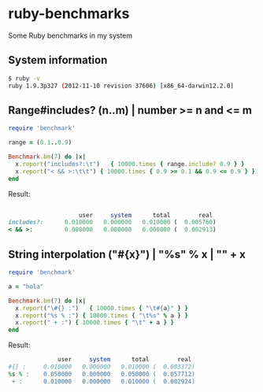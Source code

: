 ruby-benchmarks
===============

Some Ruby benchmarks in my system

## System information
```sh
$ ruby -v
ruby 1.9.3p327 (2012-11-10 revision 37606) [x86_64-darwin12.2.0]
```


## Range#includes? (n..m) | number >= n and <= m

```ruby
require 'benchmark'

range = (0.1..0.9)

Benchmark.bm(7) do |x|
  x.report("includes?:\t")   { 10000.times { range.include? 0.9 } }
  x.report("< && >:\t\t") { 10000.times { 0.9 >= 0.1 && 0.9 <= 0.9 } }
end
```

Result:
```ruby

                    user     system      total        real
includes?:      0.010000   0.000000   0.010000 (  0.005760)
< && >:    	    0.000000   0.000000   0.000000 (  0.002913)
```

## String interpolation ("#{x}") | "%s" % x | "" + x
```ruby
require 'benchmark'

a = "hola"

Benchmark.bm(7) do |x|
  x.report("\#{} :")   { 10000.times { "\t#{a}" } }
  x.report("%s % :") { 10000.times { "\t%s" % a } }
  x.report(" + :") { 10000.times { "\t" + a } }
end
```

Result:
```ruby
              user     system      total        real
#{} :     0.010000   0.000000   0.010000 (  0.003372)
%s % :    0.050000   0.000000   0.050000 (  0.057712)
 + :      0.010000   0.000000   0.010000 (  0.002924)
```
